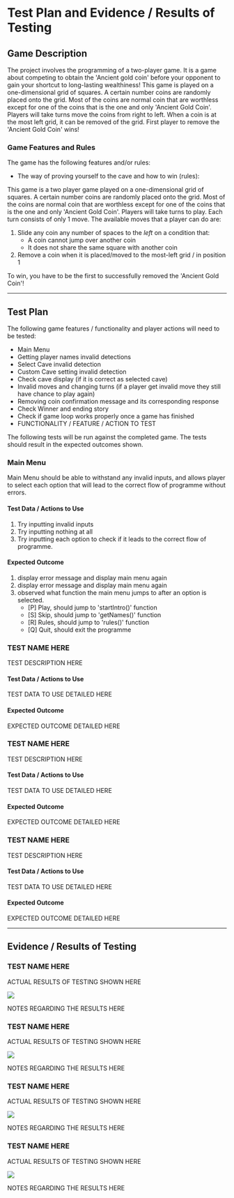 # Test Plan and Evidence / Results of Testing

## Game Description

The project involves the programming of a two-player game.
It is a game about competing to obtain the 'Ancient gold coin' before your opponent
to gain your shortcut to long-lasting wealthiness!
This game is played on a one-dimensional grid of squares.
A certain number coins are randomly placed onto the grid.
Most of the coins are normal coin that are worthless except
for one of the coins that is the one and only 'Ancient Gold Coin'.
Players will take turns move the coins from right to left.
When a coin is at the most left grid, it can be removed of the grid.
First player to remove the 'Ancient Gold Coin' wins!

### Game Features and Rules

The game has the following features and/or rules:

- The way of proving yourself to the cave and how to win (rules):

This game is a two player game played on a one-dimensional grid of squares. A certain number coins are randomly
placed onto the grid. Most of the coins are normal coin that are worthless except for one of the coins that is the
one and only 'Ancient Gold Coin'. Players will take turns to play. Each turn consists of only 1 move.
The available moves that a player can do are:
1) Slide any coin any number of spaces to the *left* on a condition that:
    - A coin cannot jump over another coin
    - It does not share the same square with another coin
2) Remove a coin when it is placed/moved to the most-left grid / in position 1

To win, you have to be the first to successfully removed the 'Ancient Gold Coin'!

---

## Test Plan

The following game features / functionality and player actions will need to be tested:

- Main Menu
- Getting player names invalid detections
- Select Cave invalid detection
- Custom Cave setting invalid detection
- Check cave display (if it is correct as selected cave)
- Invalid moves and changing turns (if a player get invalid move they still have chance to play again)
- Removing coin confirmation message and its corresponding response
- Check Winner and ending story
- Check if game loop works properly once a game has finished
- FUNCTIONALITY / FEATURE / ACTION TO TEST

The following tests will be run against the completed game. The tests should result in the expected outcomes shown.


### Main Menu

Main Menu should be able to withstand any invalid inputs, 
and allows player to select each option that will lead to the correct flow of programme without errors.

#### Test Data / Actions to Use

1) Try inputting invalid inputs
2) Try inputting nothing at all
3) Try inputting each option to check if it leads to the correct flow of programme.

#### Expected Outcome

1) display error message and display main menu again
2) display error message and display main menu again
3) observed what function the main menu jumps to after an option is selected.
      - [P] Play, should jump to 'startIntro()' function
      - [S] Skip, should jump to 'getNames()' function
      - [R] Rules, should jump to 'rules()' function
      - [Q] Quit, should exit the programme


### TEST NAME HERE

TEST DESCRIPTION HERE

#### Test Data / Actions to Use

TEST DATA TO USE DETAILED HERE

#### Expected Outcome

EXPECTED OUTCOME DETAILED HERE


### TEST NAME HERE

TEST DESCRIPTION HERE

#### Test Data / Actions to Use

TEST DATA TO USE DETAILED HERE

#### Expected Outcome

EXPECTED OUTCOME DETAILED HERE


### TEST NAME HERE

TEST DESCRIPTION HERE

#### Test Data / Actions to Use

TEST DATA TO USE DETAILED HERE

#### Expected Outcome

EXPECTED OUTCOME DETAILED HERE


---


## Evidence / Results of Testing

### TEST NAME HERE

ACTUAL RESULTS OF TESTING SHOWN HERE

![](images/placeholder.jpg)

NOTES REGARDING THE RESULTS HERE


### TEST NAME HERE

ACTUAL RESULTS OF TESTING SHOWN HERE

![](images/placeholder.jpg)

NOTES REGARDING THE RESULTS HERE


### TEST NAME HERE

ACTUAL RESULTS OF TESTING SHOWN HERE

![](images/placeholder.jpg)

NOTES REGARDING THE RESULTS HERE


### TEST NAME HERE

ACTUAL RESULTS OF TESTING SHOWN HERE

![](images/placeholder.jpg)

NOTES REGARDING THE RESULTS HERE

